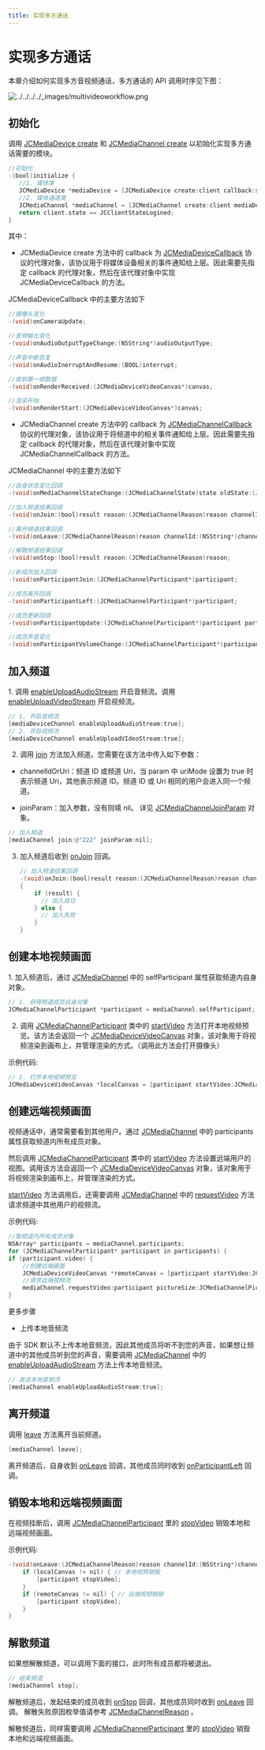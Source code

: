 ```yaml
---
title: 实现多方通话
---
```

# 实现多方通话

本章介绍如何实现多方音视频通话，多方通话的 API 调用时序见下图：

![../../../../\_images/multivideoworkflow.png](../../../../_images/multivideoworkflow.png)

## 初始化

调用 [JCMediaDevice
create](/portal/reference/V2.1/ios/Classes/JCMediaDevice.html#//api/name/create:callback:)
和 [JCMediaChannel
create](/portal/reference/V2.1/ios/Classes/JCMediaChannel.html#//api/name/create:mediaDevice:callback:)
以初始化实现多方通话需要的模块。

``````objectivec
//初始化
-(bool)initialize {
   //1. 媒体类
   JCMediaDevice *mediaDevice = [JCMediaDevice create:client callback:self];
   //2. 媒体通道类
   JCMediaChannel *mediaChannel = [JCMediaChannel create:client mediaDevice:mediaDevice callback:self];
   return client.state == JCClientStateLogined;
}
``````

其中：

- JCMediaDevice create 方法中的 callback 为
    [JCMediaDeviceCallback](/portal/reference/V2.1/ios/Protocols/JCMediaDeviceCallback.html)
    协议的代理对象，该协议用于将媒体设备相关的事件通知给上层。因此需要先指定 callback 的代理对象，然后在该代理对象中实现
    JCMediaDeviceCallback 的方法。

JCMediaDeviceCallback 中的主要方法如下

``````objectivec
//摄像头变化
-(void)onCameraUpdate;

//音频输出变化
-(void)onAudioOutputTypeChange:(NSString*)audioOutputType;

//声音中断恢复
-(void)onAudioInerruptAndResume:(BOOL)interrupt;

//收到第一帧数据
-(void)onRenderReceived:(JCMediaDeviceVideoCanvas*)canvas;

//渲染开始
-(void)onRenderStart:(JCMediaDeviceVideoCanvas*)canvas;
``````

- JCMediaChannel create 方法中的 callback 为
    [JCMediaChannelCallback](/portal/reference/V2.1/ios/Protocols/JCMediaChannelCallback.html)
    协议的代理对象，该协议用于将频道中的相关事件通知给上层。因此需要先指定 callback 的代理对象，然后在该代理对象中实现
    JCMediaChannelCallback 的方法。

JCMediaChannel 中的主要方法如下

``````objectivec
//自身状态变化回调
-(void)onMediaChannelStateChange:(JCMediaChannelState)state oldState:(JCMediaChannelState)oldState;

//加入频道结果回调
-(void)onJoin:(bool)result reason:(JCMediaChannelReason)reason channelId:(NSString*)channelId;

//离开频道结果回调
-(void)onLeave:(JCMediaChannelReason)reason channelId:(NSString*)channelId;

//解散频道结果回调
-(void)onStop:(bool)result reason:(JCMediaChannelReason)reason;

//新成员加入回调
-(void)onParticipantJoin:(JCMediaChannelParticipant*)participant;

//成员离开回调
-(void)onParticipantLeft:(JCMediaChannelParticipant*)participant;

//成员更新回调
-(void)onParticipantUpdate:(JCMediaChannelParticipant*)participant participantChangeParam:(JCMediaChannelParticipantChangeParam *)participantChangeParam;

//成员声音变化
-(void)onParticipantVolumeChange:(JCMediaChannelParticipant*)participant;
``````

## 加入频道

1\. 调用
[enableUploadAudioStream](/portal/reference/V2.1/ios/Classes/JCMediaChannel.html#//api/name/enableUploadAudioStream:)
开启音频流。调用
[enableUploadVideoStream](/portal/reference/V2.1/ios/Classes/JCMediaChannel.html#//api/name/enableUploadVideoStream:)
开启视频流。

``````objectivec
// 1. 开启音频流
[mediaDeviceChannel enableUploadAudioStream:true];
// 2. 开启视频流
[mediaDeviceChannel enableUploadVIdeoStream:true];
``````

2. 调用
    [join](/portal/reference/V2.1/ios/Classes/JCMediaChannel.html#//api/name/join:joinParam:)
    方法加入频道。您需要在该方法中传入如下参数：

<!-- end list -->

- channelIdOrUri：频道 ID 或频道 Uri，当 param 中 uriMode 设置为 true 时表示频道
    Uri，其他表示频道 ID。频道 ID 或 Uri 相同的用户会进入同一个频道。

- joinParam：加入参数，没有则填 nil。 详见
    [JCMediaChannelJoinParam](/portal/reference/V2.1/ios/Classes/JCMediaChannelJoinParam.html)
    对象。

``````objectivec
// 加入频道
[mediaChannel join:@"222" joinParam:nil];
``````

3. 加入频道后收到
    [onJoin](/portal/reference/V2.1/ios/Protocols/JCMediaChannelCallback.html#//api/name/onJoin:reason:channelId:)
    回调。

    ``````objectivec
    // 加入频道结果回调
    -(void)onJoin:(bool)result reason:(JCMediaChannelReason)reason channelId:(NSString*)channelId
    {
        if (result) {
          // 加入成功
        } else {
          // 加入失败
        }
    }
    ``````

## 创建本地视频画面

1\. 加入频道后，通过
[JCMediaChannel](/portal/reference/V2.1/ios/Classes/JCMediaChannel.html)
中的 selfParticipant 属性获取频道内自身对象。

``````objectivec
// 1. 获得频道成员自身对象
JCMediaChannelParticipant *participant = mediaChannel.selfParticipant;
``````

2. 调用
    [JCMediaChannelParticipant](/portal/reference/V2.1/ios/Classes/JCMediaChannelParticipant.html)
    类中的
    [startVideo](/portal/reference/V2.1/ios/Classes/JCMediaDevice.html#//api/name/startVideo:renderType:)
    方法打开本地视频预览。该方法会返回一个
    [JCMediaDeviceVideoCanvas](/portal/reference/V2.1/ios/Classes/JCMediaDeviceVideoCanvas.html)
    对象，该对象用于将视频渲染到画布上，并管理渲染的方式。（调用此方法会打开摄像头）

示例代码:

``````objectivec
// 2. 打开本地视频预览
JCMediaDeviceVideoCanvas *localCanvas = [participant startVideo:JCMediaDeviceRenderFullScreen pictureSize:JCMediaChannelPictureSizeLarge];
``````

## 创建远端视频画面

视频通话中，通常需要看到其他用户。通过
[JCMediaChannel](/portal/reference/V2.1/ios/Classes/JCMediaChannel.html)
中的 participants 属性获取频道内所有成员对象。

然后调用
[JCMediaChannelParticipant](/portal/reference/V2.1/ios/Classes/JCMediaChannelParticipant.html)
类中的
[startVideo](/portal/reference/V2.1/ios/Classes/JCMediaDevice.html#//api/name/startVideo:renderType:)
方法设置远端用户的视图。调用该方法会返回一个
[JCMediaDeviceVideoCanvas](/portal/reference/V2.1/ios/Classes/JCMediaDeviceVideoCanvas.html)
对象，该对象用于将视频渲染到画布上，并管理渲染的方式。

[startVideo](/portal/reference/V2.1/ios/Classes/JCMediaDevice.html#//api/name/startVideo:renderType:)
方法调用后，还需要调用
[JCMediaChannel](/portal/reference/V2.1/ios/Classes/JCMediaChannel.html)
中的
[requestVideo](/portal/reference/V2.1/ios/Classes/JCMediaChannel.html#//api/name/requestVideo:pictureSize:)
方法请求频道中其他用户的视频流。

示例代码:

``````objectivec
//取频道内所有成员对象
NSArray* participants = mediaChannel.participants;
for (JCMediaChannelParticipant* participant in participants) {
if (participant.video) {
    //创建远端画面
    JCMediaDeviceVideoCanvas *remoteCanvas = [participant startVideo:JCMediaDeviceRenderFullScreen pictureSize:JCMediaChannelPictureSizeLarge];
    //请求远端视频流
    mediaChannel.requestVideo:participant pictureSize:JCMediaChannelPictureSizeLarge];
}
``````

更多步骤

- 上传本地音频流

由于 SDK 默认不上传本地音频流，因此其他成员将听不到您的声音，如果想让频道中的其他成员听到您的声音，需要调用
[JCMediaChannel](/portal/reference/V2.1/ios/Classes/JCMediaChannel.html)
中的
[enableUploadAudioStream](/portal/reference/V2.1/ios/Classes/JCMediaChannel.html#//api/name/enableUploadAudioStream:)
方法上传本地音频流。

``````objectivec
// 发送本地音频流
[mediaChannel enableUploadAudioStream:true];
``````

## 离开频道

调用
[leave](/portal/reference/V2.1/ios/Classes/JCMediaChannel.html#//api/name/leave)
方法离开当前频道。

``````objectivec
[mediaChannel leave];
``````

离开频道后，自身收到
[onLeave](/portal/reference/V2.1/ios/Protocols/JCMediaChannelCallback.html#//api/name/onLeave:channelId:)
回调，其他成员同时收到
[onParticipantLeft](/portal/reference/V2.1/ios/Protocols/JCMediaChannelCallback.html#//api/name/onParticipantLeft:)
回调。

## 销毁本地和远端视频画面

在视频挂断后，调用
[JCMediaChannelParticipant](/portal/reference/V2.1/ios/Classes/JCMediaChannelParticipant.html)
里的
[stopVideo](/portal/reference/V2.1/ios/Classes/JCMediaDevice.html#//api/name/stopVideo:)
销毁本地和远端视频画面。

示例代码:

``````objectivec
-(void)onLeave:(JCMediaChannelReason)reason channelId:(NSString*)channelId {
    if (localCanvas != nil) { // 本地视频销毁
        [participant stopVideo];
    }
    if (remoteCanvas != nil) { // 远端视频销毁
        [participant stopVideo];
    }
}
``````

## 解散频道

如果想解散频道，可以调用下面的接口，此时所有成员都将被退出。

``````objectivec
// 结束频道
[mediaChannel stop];
``````

解散频道后，发起结束的成员收到
[onStop](/portal/reference/V2.1/ios/Protocols/JCMediaChannelCallback.html#//api/name/onStop:reason:)
回调，其他成员同时收到
[onLeave](/portal/reference/V2.1/ios/Protocols/JCMediaChannelCallback.html#//api/name/onLeave:channelId:)
回调。 解散失败原因枚举值请参考
[JCMediaChannelReason](/portal/reference/V2.1/ios/Constants/JCMediaChannelReason.html)
。

解散频道后，同样需要调用
[JCMediaChannelParticipant](/portal/reference/V2.1/ios/Classes/JCMediaChannelParticipant.html)
里的
[stopVideo](/portal/reference/V2.1/ios/Classes/JCMediaDevice.html#//api/name/stopVideo:)
销毁本地和远端视频画面。
